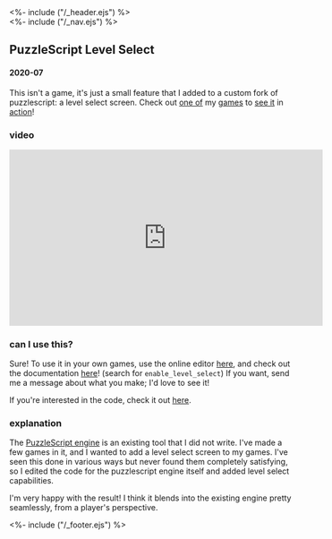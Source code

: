 <!DOCTYPE html>
<html lang="en">
<head>
<%- include ("/_header.ejs") %>
</head>
<body>
<div class="wrapper">
<%- include ("/_nav.ejs") %>
<section id="main-content">
<h1 class="post-title">PuzzleScript Level Select</h1>
<h4 class="post-meta">2020-07</h4>

This isn't a game, it's just a small feature that I added to a custom fork of puzzlescript: a level select screen. Check out [one of](https://pancelor.itch.io/paint-everything-everywhere) my [games](https://pancelor.itch.io/elephant-in-a-bottle) to [see it](https://pancelor.itch.io/chickenswamp) in [action](https://pancelor.itch.io/guided-sock-meditation)!

### video

<iframe width="560" height="315" src="https://www.youtube-nocookie.com/embed/rg0t26K9egw?rel=0" frameborder="0" allow="accelerometer; autoplay; clipboard-write; encrypted-media; gyroscope; picture-in-picture" allowfullscreen></iframe>

### can I use this?

Sure! To use it in your own games, use the online editor <a href="https://pancelor.github.io/PuzzleScript/editor.html">here</a>, and check out the documentation <a href="https://pancelor.github.io/PuzzleScript/Documentation/levels.html">here</a>! (search for `enable_level_select`) If you want, send me a message about what you make; I'd love to see it!

If you're interested in the code, check it out <a href="https://github.com/pancelor/PuzzleScript/tree/level-select">here</a>.

### explanation

The <a href="https://www.puzzlescript.net/">PuzzleScript engine</a> is an existing tool that I did not write. I've made a few games in it, and I wanted to add a level select screen to my games. I've seen this done in various ways but never found them completely satisfying, so I edited the code for the puzzlescript engine itself and added level select capabilities.

I'm very happy with the result! I think it blends into the existing engine pretty seamlessly, from a player's perspective.

</section>
<%- include ("/_footer.ejs") %>
</body>
</html>

